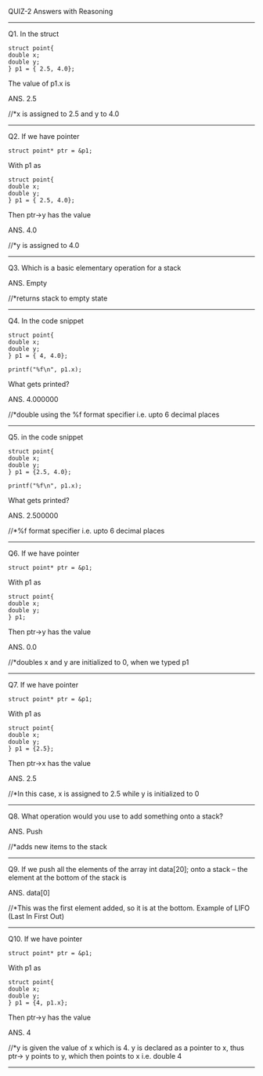 QUIZ-2 Answers with Reasoning

********************************************************************************************************************************************

Q1. In the struct

    struct point{
    double x;
    double y;
    } p1 = { 2.5, 4.0};
   
   The value of p1.x is
  
ANS. 2.5

//*x is assigned to 2.5 and y to 4.0

********************************************************************************************************************************************

Q2. If we have pointer 

    struct point* ptr = &p1;
    
   With p1 as
   
    struct point{
    double x;
    double y;
    } p1 = { 2.5, 4.0};
    
   Then ptr->y has the value
   
ANS. 4.0

//*y is assigned to 4.0

********************************************************************************************************************************************

Q3. Which is a basic elementary operation for a stack

ANS. Empty

//*returns stack to empty state


********************************************************************************************************************************************

Q4. In the code snippet

    struct point{
    double x;
    double y;
    } p1 = { 4, 4.0};

    printf("%f\n", p1.x);
    
   What gets printed?
   
ANS. 4.000000

//*double using the %f format specifier i.e. upto 6 decimal places

********************************************************************************************************************************************

Q5. in the code snippet

    struct point{
    double x;
    double y;
    } p1 = {2.5, 4.0};

    printf("%f\n", p1.x);
    
   What gets printed?
   
ANS. 2.500000

//*%f format specifier i.e. upto 6 decimal places

********************************************************************************************************************************************

Q6. If we have pointer 

    struct point* ptr = &p1;
   
   With p1 as
   
    struct point{
    double x;
    double y;
    } p1;
    
   Then ptr->y has the value
   
ANS. 0.0

//*doubles x and y are initialized to 0, when we typed p1

********************************************************************************************************************************************

Q7. If we have pointer 

    struct point* ptr = &p1;
    
   With p1 as
    
    struct point{
    double x;
    double y;
    } p1 = {2.5};
    
   Then ptr->x has the value
    
ANS. 2.5

//*In this case, x is assigned to 2.5 while y is initialized to 0

********************************************************************************************************************************************

Q8. What operation would you use to add something onto a stack?

ANS. Push

//*adds new items to the stack

********************************************************************************************************************************************

Q9. If we push all the elements of the array int data[20]; onto a stack – the element at the bottom of the stack is

ANS. data[0]

//*This was the first element added, so it is at the bottom. Example of LIFO (Last In First Out)

********************************************************************************************************************************************

Q10. If we have pointer 

    struct point* ptr = &p1;
    
   With p1 as
   
    struct point{
    double x;
    double y;
    } p1 = {4, p1.x};
    
   Then ptr->y has the value

ANS. 4

//*y is given the value of x which is 4. y is declared as a pointer to x, thus ptr-> y points to y, which then points to x i.e. double 4

********************************************************************************************************************************************
